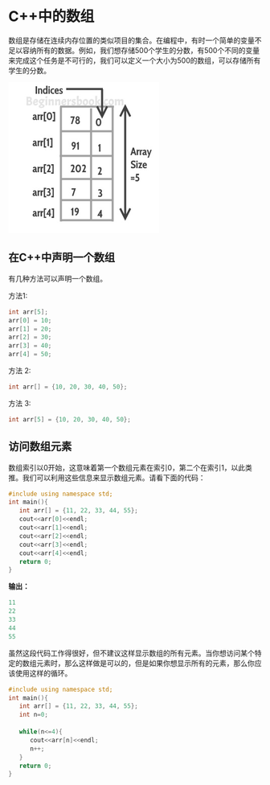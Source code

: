 # C++中的数组
​	数组是存储在连续内存位置的类似项目的集合。在编程中，有时一个简单的变量不足以容纳所有的数据。例如，我们想存储500个学生的分数，有500个不同的变量来完成这个任务是不可行的，我们可以定义一个大小为500的数组，可以存储所有学生的分数。

   ![C++ arrays](./imgs/cpp_arrays.jpg)


## 在C++中声明一个数组
  有几种方法可以声明一个数组。

   方法1:


```cpp
int arr[5];
arr[0] = 10;
arr[1] = 20;
arr[2] = 30;
arr[3] = 40;
arr[4] = 50;
```
  方法 2:


```cpp
int arr[] = {10, 20, 30, 40, 50};
```
  方法 3:


```cpp
int arr[5] = {10, 20, 30, 40, 50};
```
## 访问数组元素
​	数组索引以0开始，这意味着第一个数组元素在索引0，第二个在索引1，以此类推。我们可以利用这些信息来显示数组元素。请看下面的代码：


```cpp
#include using namespace std;
int main(){
   int arr[] = {11, 22, 33, 44, 55};
   cout<<arr[0]<<endl;
   cout<<arr[1]<<endl;
   cout<<arr[2]<<endl;
   cout<<arr[3]<<endl;
   cout<<arr[4]<<endl;
   return 0;
}
```
  **输出：**


```cpp
11
22
33
44
55
```
​	虽然这段代码工作得很好，但不建议这样显示数组的所有元素。当你想访问某个特定的数组元素时，那么这样做是可以的，但是如果你想显示所有的元素，那么你应该使用这样的循环。


```cpp
#include using namespace std;
int main(){
   int arr[] = {11, 22, 33, 44, 55};
   int n=0;
  
   while(n<=4){
      cout<<arr[n]<<endl;
      n++;
   }
   return 0;
}
```
